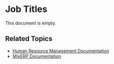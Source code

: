 # Job Titles

This document is empty.

## Related Topics
* [Human Resource Management Documentation](index.md)
* [MixERP Documentation](../index.md)
